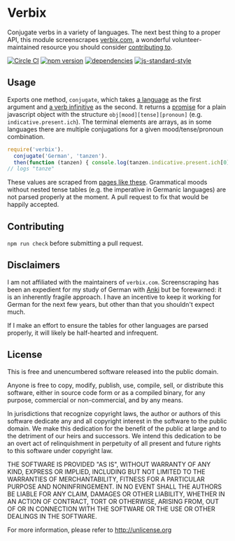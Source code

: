 Verbix
=============

Conjugate verbs in a variety of languages. The next best thing to a proper API, this module screenscrapes [verbix.com](http://verbix.com), a wonderful volunteer-maintained resource you should consider [contributing to](http://www.verbix.com/webverbix/donate.html).

[![Circle CI](https://circleci.com/gh/bwestergard/verbix/tree/master.svg?style=svg)](https://circleci.com/gh/bwestergard/verbix/tree/master)
[![npm version](https://badge.fury.io/js/verbix.svg)](https://badge.fury.io/js/verbix)
[![dependencies](https://david-dm.org/bwestergard/verbix.svg)](https://david-dm.org/bwestergard/verbix)
[![js-standard-style](https://img.shields.io/badge/code%20style-standard-brightgreen.svg)](http://standardjs.com/)


Usage
------

Exports one method, `conjugate`, which takes [a language](http://www.verbix.com/languages/) as the first argument and [a verb infinitive](https://en.wikipedia.org/wiki/Infinitive) as the second. It returns a [promise](https://promisesaplus.com/) for a plain javascript object with the structure `obj[mood][tense][pronoun]` (e.g. `indicative.present.ich`). The terminal elements are arrays, as in some languages there are multiple conjugations for a given mood/tense/pronoun combination.

```javascript
require('verbix').
  conjugate('German', 'tanzen').
  then(function (tanzen) { console.log(tanzen.indicative.present.ich[0] ); })
// logs "tanze" 
```

These values are scraped from [pages like these](http://www.verbix.com/webverbix/German/tanzen.html). Grammatical moods without nested tense tables (e.g. the imperative in Germanic languages) are not parsed properly at the moment. A pull request to fix that would be happily accepted.

Contributing
------------

`npm run check` before submitting a pull request.

Disclaimers
-------------------

I am not affiliated with the maintainers of `verbix.com`. Screenscraping has been an expedient for my study of German with [Anki](http://ankisrs.net/) but be forewarned: it is an inherently fragile approach. I have an incentive to keep it working for German for the next few years, but other than that you shouldn't expect much.

If I make an effort to ensure the tables for other languages are parsed properly, it will likely be half-hearted and infrequent.

License
--------


This is free and unencumbered software released into the public domain.

Anyone is free to copy, modify, publish, use, compile, sell, or
distribute this software, either in source code form or as a compiled
binary, for any purpose, commercial or non-commercial, and by any
means.

In jurisdictions that recognize copyright laws, the author or authors
of this software dedicate any and all copyright interest in the
software to the public domain. We make this dedication for the benefit
of the public at large and to the detriment of our heirs and
successors. We intend this dedication to be an overt act of
relinquishment in perpetuity of all present and future rights to this
software under copyright law.

THE SOFTWARE IS PROVIDED "AS IS", WITHOUT WARRANTY OF ANY KIND,
EXPRESS OR IMPLIED, INCLUDING BUT NOT LIMITED TO THE WARRANTIES OF
MERCHANTABILITY, FITNESS FOR A PARTICULAR PURPOSE AND NONINFRINGEMENT.
IN NO EVENT SHALL THE AUTHORS BE LIABLE FOR ANY CLAIM, DAMAGES OR
OTHER LIABILITY, WHETHER IN AN ACTION OF CONTRACT, TORT OR OTHERWISE,
ARISING FROM, OUT OF OR IN CONNECTION WITH THE SOFTWARE OR THE USE OR
OTHER DEALINGS IN THE SOFTWARE.

For more information, please refer to <http://unlicense.org>